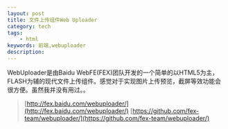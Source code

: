 ```yaml
---
layout: post
title: 文件上传组件Web Uploader
category: tech
tags: 
	- html
keywords: 前端,webuploader
description: 
---
```


WebUploader是由Baidu WebFE(FEX)团队开发的一个简单的以HTML5为主，FLASH为辅的现代文件上传组件。感觉对于实现图片上传预览，截屏等效功能会很方便。虽然我并没有用过。。

>[http://fex.baidu.com/webuploader/](http://fex.baidu.com/webuploader/)
>[https://github.com/fex-team/webuploader/](https://github.com/fex-team/webuploader/)
<!--stackedit_data:
eyJoaXN0b3J5IjpbLTE4ODcxMTg3NDEsLTE1NDQ4MjYyNDJdfQ
==
-->